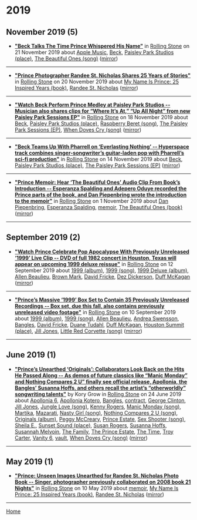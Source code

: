 # 2019

## November 2019 (5)

 - [**"Beck Talks The Time Prince Whispered His Name"**](https://www.rollingstone.com/music/music-news/beck-apple-music-915828/) in [Rolling Stone](https://www.rollingstone.com/) on 21 November 2019 about [Apple Music](../../topics/apple-music/index.md), [Beck](../../topics/beck/index.md), [Paisley Park Studios (place)](../../topics/place/paisley-park-studios/index.md), [The Beautiful Ones (song)](../../topics/song/the-beautiful-ones/index.md) ([mirror](https://web.archive.org/web/*/https://www.rollingstone.com/music/music-news/beck-apple-music-915828/))

----

 - [**"Prince Photographer Randee St. Nicholas Shares 25 Years of Stories"**](https://www.rollingstone.com/music/music-pictures/prince-photographer-randee-st-nicholas-photo-book-914562/) in [Rolling Stone](https://www.rollingstone.com/) on 20 November 2019 about [My Name Is Prince: 25 Inspired Years (book)](../../topics/book/my-name-is-prince-25-inspired-years/index.md), [Randee St. Nicholas](../../topics/randee-st-nicholas/index.md) ([mirror](https://web.archive.org/web/*/https://www.rollingstone.com/music/music-pictures/prince-photographer-randee-st-nicholas-photo-book-914562/))

----

 - [**"Watch Beck Perform Prince Medley at Paisley Park Studios -- Musician also shares clips for “Where It’s At,” “Up All Night” from new Paisley Park Sessions EP"**](https://www.rollingstone.com/music/music-news/beck-prince-medley-paisley-park-studios-video-914156/) in [Rolling Stone](https://www.rollingstone.com/) on 18 November 2019 about [Beck](../../topics/beck/index.md), [Paisley Park Studios (place)](../../topics/place/paisley-park-studios/index.md), [Raspberry Beret (song)](../../topics/song/raspberry-beret/index.md), [The Paisley Park Sessions (EP)](../../topics/ep/the-paisley-park-sessions/index.md), [When Doves Cry (song)](../../topics/song/when-doves-cry/index.md) ([mirror](https://web.archive.org/web/*/https://www.rollingstone.com/music/music-news/beck-prince-medley-paisley-park-studios-video-914156/))

----

 - [**"Beck Teams Up With Pharrell on ‘Everlasting Nothing’ -- Hyperspace track combines singer-songwriter’s guitar-laden pop with Pharrell’s sci-fi production"**](https://www.rollingstone.com/music/music-news/beck-pharrell-williams-everlasting-nothing-912301/) in [Rolling Stone](https://www.rollingstone.com/) on 14 November 2019 about [Beck](../../topics/beck/index.md), [Paisley Park Studios (place)](../../topics/place/paisley-park-studios/index.md), [The Paisley Park Sessions (EP)](../../topics/ep/the-paisley-park-sessions/index.md) ([mirror](https://web.archive.org/web/*/https://www.rollingstone.com/music/music-news/beck-pharrell-williams-everlasting-nothing-912301/))

----

 - [**"Prince Memoir: Hear ‘The Beautiful Ones’ Audio Clip From Book’s Introduction -- Esperanza Spalding and Adepero Oduye recorded the Prince parts of the book, and Dan Piepenbring wrote the introduction to the memoir"**](https://www.rollingstone.com/music/music-news/prince-memoir-audio-clip-beautiful-ones-906680/) in [Rolling Stone](https://www.rollingstone.com/) on 1 November 2019 about [Dan Piepenbring](../../topics/dan-piepenbring/index.md), [Esperanza Spalding](../../topics/esperanza-spalding/index.md), [memoir](../../topics/memoir/index.md), [The Beautiful Ones (book)](../../topics/book/the-beautiful-ones/index.md) ([mirror](https://web.archive.org/web/*/https://www.rollingstone.com/music/music-news/prince-memoir-audio-clip-beautiful-ones-906680/))

----

## September 2019 (2)

 - [**"Watch Prince Celebrate Pop Apocalypse With Previously Unreleased ‘1999’ Live Clip -- DVD of full 1982 concert in Houston, Texas will appear on upcoming 1999 deluxe reissue"**](https://www.rollingstone.com/music/music-news/prince-1999-live-houston-1982-883499/) in [Rolling Stone](https://www.rollingstone.com/) on 12 September 2019 about [1999 (album)](../../topics/album/1999/index.md), [1999 (song)](../../topics/song/1999/index.md), [1999 Deluxe (album)](../../topics/album/1999-deluxe/index.md), [Allen Beaulieu](../../topics/allen-beaulieu/index.md), [Brown Mark](../../topics/brown-mark/index.md), [David Fricke](../../topics/david-fricke/index.md), [Dez Dickerson](../../topics/dez-dickerson/index.md), [Duff McKagan](../../topics/duff-mckagan/index.md) ([mirror](https://web.archive.org/web/*/https://www.rollingstone.com/music/music-news/prince-1999-live-houston-1982-883499/))

----

 - [**"Prince’s Massive ‘1999’ Box Set to Contain 35 Previously Unreleased Recordings -- Box set, due this fall, also contains previously unreleased video footage"**](https://www.rollingstone.com/music/music-news/prince-1999-reissue-882749/) in [Rolling Stone](https://www.rollingstone.com/) on 10 September 2019 about [1999 (album)](../../topics/album/1999/index.md), [1999 (song)](../../topics/song/1999/index.md), [Allen Beaulieu](../../topics/allen-beaulieu/index.md), [Andrea Swensson](../../topics/andrea-swensson/index.md), [Bangles](../../topics/bangles/index.md), [David Fricke](../../topics/david-fricke/index.md), [Duane Tudahl](../../topics/duane-tudahl/index.md), [Duff McKagan](../../topics/duff-mckagan/index.md), [Houston Summit (place)](../../topics/place/houston-summit/index.md), [Jill Jones](../../topics/jill-jones/index.md), [Little Red Corvette (song)](../../topics/song/little-red-corvette/index.md) ([mirror](https://web.archive.org/web/*/https://www.rollingstone.com/music/music-news/prince-1999-reissue-882749/))

----

## June 2019 (1)

 - [**"Prince’s Unearthed ‘Originals’: Collaborators Look Back on the Hits He Passed Along -- As demos of future classics like “Manic Monday” and Nothing Compares 2 U” finally see official release, Apollonia, the Bangles’ Susanna Hoffs, and others recall the artist’s “otherworldly” songwriting talents"**](https://www.rollingstone.com/music/music-features/prince-originals-interview-842940/) by Kory Grow in [Rolling Stone](https://www.rollingstone.com/) on 24 June 2019 about [Apollonia 6](../../topics/apollonia-6/index.md), [Apollonia Kotero](../../topics/apollonia-kotero/index.md), [Bangles](../../topics/bangles/index.md), [contract](../../topics/contract/index.md), [George Clinton](../../topics/george-clinton/index.md), [Jill Jones](../../topics/jill-jones/index.md), [Jungle Love (song)](../../topics/song/jungle-love/index.md), [Kenny Rogers](../../topics/kenny-rogers/index.md), [Manic Monday (song)](../../topics/song/manic-monday/index.md), [Martika](../../topics/martika/index.md), [Mazarati](../../topics/mazarati/index.md), [Nasty Girl (song)](../../topics/song/nasty-girl/index.md), [Nothing Compares 2 U (song)](../../topics/song/nothing-compares-2-u/index.md), [Originals (album)](../../topics/album/originals/index.md), [Peggy McCreary](../../topics/peggy-mccreary/index.md), [Prince Estate](../../topics/prince-estate/index.md), [Sex Shooter (song)](../../topics/song/sex-shooter/index.md), [Sheila E.](../../topics/sheila-e/index.md), [Sunset Sound (place)](../../topics/place/sunset-sound/index.md), [Susan Rogers](../../topics/susan-rogers/index.md), [Susanna Hoffs](../../topics/susanna-hoffs/index.md), [Susannah Melvoin](../../topics/susannah-melvoin/index.md), [The Family](../../topics/the-family/index.md), [The Prince Estate](../../topics/the-prince-estate/index.md), [The Time](../../topics/the-time/index.md), [Troy Carter](../../topics/troy-carter/index.md), [Vanity 6](../../topics/vanity-6/index.md), [vault](../../topics/vault/index.md), [When Doves Cry (song)](../../topics/song/when-doves-cry/index.md) ([mirror](https://web.archive.org/web/*/https://www.rollingstone.com/music/music-features/prince-originals-interview-842940/))

----

## May 2019 (1)

 - [**"Prince: Unseen Images Unearthed for Randee St. Nicholas Photo Book -- Singer, photographer previously collaborated on 2008 book 21 Nights"**](https://www.rollingstone.com/music/music-news/prince-photo-book-randee-st-nicholas-833631/) in [Rolling Stone](https://www.rollingstone.com/) on 10 May 2019 about [memoir](../../topics/memoir/index.md), [My Name Is Prince: 25 Inspired Years (book)](../../topics/book/my-name-is-prince-25-inspired-years/index.md), [Randee St. Nicholas](../../topics/randee-st-nicholas/index.md) ([mirror](https://web.archive.org/web/*/https://www.rollingstone.com/music/music-news/prince-photo-book-randee-st-nicholas-833631/))

----

[Home](../)
